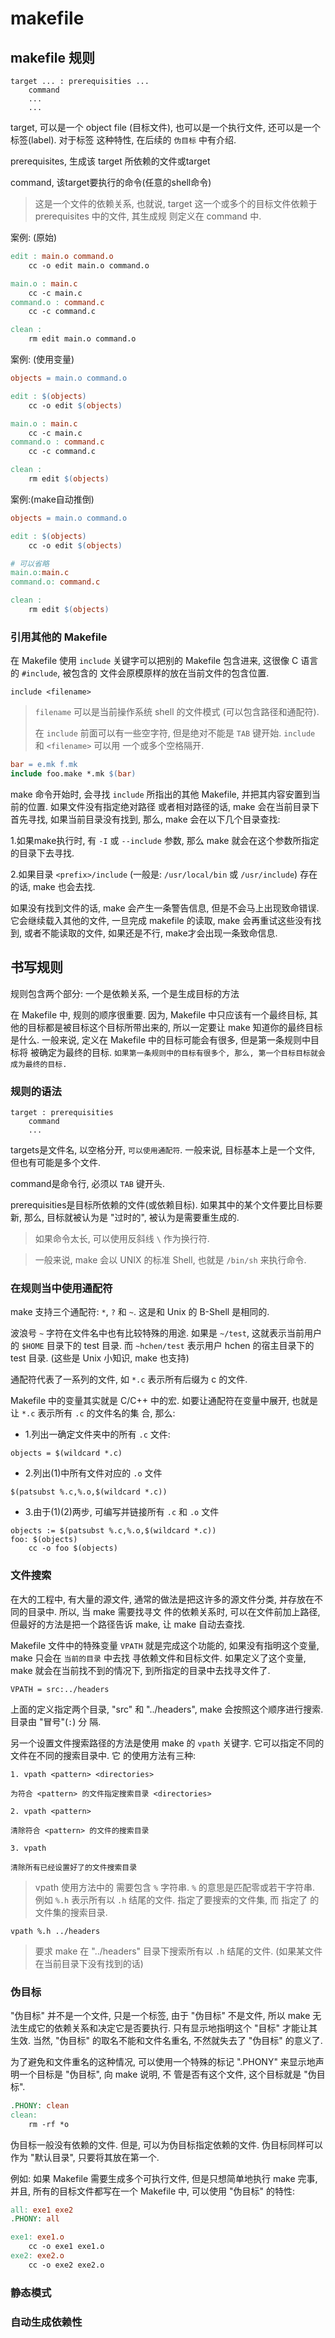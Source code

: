 # makefile

## makefile 规则

```
target ... : prerequisities ...
    command
    ...
    ...
```

target, 可以是一个 object file (目标文件), 也可以是一个执行文件, 还可以是一个标签(label). 对于标签
这种特性, 在后续的 `伪目标` 中有介绍.

prerequisites, 生成该 target 所依赖的文件或target

command, 该target要执行的命令(任意的shell命令)

> 这是一个文件的依赖关系, 也就说, target 这一个或多个的目标文件依赖于 prerequisites 中的文件, 其生成规
> 则定义在 command 中.


案例: (原始)
```makefile
edit : main.o command.o
	cc -o edit main.o command.o

main.o : main.c
	cc -c main.c
command.o : command.c
	cc -c command.c

clean :
	rm edit main.o command.o
```


案例: (使用变量)
```makefile
objects = main.o command.o

edit : $(objects)
	cc -o edit $(objects)

main.o : main.c
	cc -c main.c
command.o : command.c
	cc -c command.c

clean :
	rm edit $(objects)
```


案例:(make自动推倒)
```makefile
objects = main.o command.o

edit : $(objects)
	cc -o edit $(objects)

# 可以省略
main.o:main.c
command.o: command.c

clean :
	rm edit $(objects)
```

### 引用其他的 Makefile

在 Makefile 使用 `include` 关键字可以把别的 Makefile 包含进来, 这很像 C 语言的 `#include`, 被包含的
文件会原模原样的放在当前文件的包含位置. 

```
include <filename>
```

> `filename` 可以是当前操作系统 shell 的文件模式 (可以包含路径和通配符). 
>
> 在 `include` 前面可以有一些空字符, 但是绝对不能是 `TAB` 键开始. `include` 和 `<filename>` 可以用
> 一个或多个空格隔开.

```makefile
bar = e.mk f.mk
include foo.make *.mk $(bar)
```

make 命令开始时, 会寻找 `include` 所指出的其他 Makefile, 并把其内容安置到当前的位置. 如果文件没有指定绝对路径
或者相对路径的话, make 会在当前目录下首先寻找, 如果当前目录没有找到, 那么, make 会在以下几个目录查找:

1.如果make执行时, 有 `-I` 或 `--include` 参数, 那么 make 就会在这个参数所指定的目录下去寻找.

2.如果目录 `<prefix>/include` (一般是: `/usr/local/bin` 或 `/usr/include`) 存在的话, make 也会去找.

如果没有找到文件的话, make 会产生一条警告信息, 但是不会马上出现致命错误. 它会继续载入其他的文件, 一旦完成 makefile 
的读取, make 会再重试这些没有找到, 或者不能读取的文件, 如果还是不行, make才会出现一条致命信息.


## 书写规则

规则包含两个部分: 一个是依赖关系, 一个是生成目标的方法

在 Makefile 中, 规则的顺序很重要. 因为, Makefile 中只应该有一个最终目标, 其他的目标都是被目标这个目标所带出来的, 
所以一定要让 make 知道你的最终目标是什么. 一般来说, 定义在 Makefile 中的目标可能会有很多, 但是第一条规则中目标将
被确定为最终的目标. `如果第一条规则中的目标有很多个, 那么, 第一个目标目标就会成为最终的目标.`

### 规则的语法

```
target : prerequisities 
    command
    ...
```

targets是文件名, 以空格分开, `可以使用通配符`. 一般来说, 目标基本上是一个文件, 但也有可能是多个文件.

command是命令行, 必须以 `TAB` 键开头.

prerequisities是目标所依赖的文件(或依赖目标). 如果其中的某个文件要比目标要新, 那么, 目标就被认为是
"过时的", 被认为是需要重生成的.

> 如果命令太长, 可以使用反斜线 `\` 作为换行符.

> 一般来说, make 会以 UNIX 的标准 Shell, 也就是 `/bin/sh` 来执行命令.


### 在规则当中使用通配符

make 支持三个通配符: `*`, `?` 和 `~`. 这是和 Unix 的 B-Shell 是相同的.

波浪号 `~` 字符在文件名中也有比较特殊的用途. 如果是 `~/test`, 这就表示当前用户的 `$HOME` 目录下的 test 目录. 
而 `~hchen/test` 表示用户 hchen 的宿主目录下的 test 目录. (这些是 Unix 小知识, make 也支持)

通配符代表了一系列的文件, 如 `*.c` 表示所有后缀为 c 的文件.

Makefile 中的变量其实就是 C/C++ 中的宏. 如要让通配符在变量中展开, 也就是让 `*.c` 表示所有 `.c` 的文件名的集
合, 那么:

- 1.列出一确定文件夹中的所有 `.c` 文件: 

```
objects = $(wildcard *.c)
```

- 2.列出(1)中所有文件对应的 `.o` 文件

```
$(patsubst %.c,%.o,$(wildcard *.c))
```

- 3.由于(1)(2)两步, 可编写并链接所有 `.c` 和 `.o` 文件

```
objects := $(patsubst %.c,%.o,$(wildcard *.c))
foo: $(objects)
    cc -o foo $(objects)
```

### 文件搜索

在大的工程中, 有大量的源文件, 通常的做法是把这许多的源文件分类, 并存放在不同的目录中. 所以, 当 make 需要找寻文
件的依赖关系时, 可以在文件前加上路径, 但最好的方法是把一个路径告诉 make, 让 make 自动去查找.


Makefile 文件中的特殊变量 `VPATH` 就是完成这个功能的, 如果没有指明这个变量, make 只会在 `当前的目录` 中去找
寻依赖文件和目标文件. 如果定义了这个变量, make 就会在当前找不到的情况下, 到所指定的目录中去找寻文件了.


```
VPATH = src:../headers
```

上面的定义指定两个目录, "src" 和 "../headers", make 会按照这个顺序进行搜索. 目录由 "冒号"(`:`) 分
隔. 


另一个设置文件搜索路径的方法是使用 make 的 `vpath` 关键字. 它可以指定不同的文件在不同的搜索目录中. 它
的使用方法有三种:

```
1. vpath <pattern> <directories>

为符合 <pattern> 的文件指定搜索目录 <directories>

2. vpath <pattern>

清除符合 <pattern> 的文件的搜索目录

3. vpath

清除所有已经设置好了的文件搜索目录
```

> vpath 使用方法中的 <pattern> 需要包含 `%` 字符串. `%` 的意思是匹配零或若干字符串. 例如 `%.h` 表示所有以
> `.h` 结尾的文件. <pattern> 指定了要搜索的文件集, 而 <directories> 指定了 <pattern> 的文件集的搜索目录.

```
vpath %.h ../headers
```

> 要求 make 在 "../headers" 目录下搜索所有以 `.h` 结尾的文件. (如果某文件在当前目录下没有找到的话)



### 伪目标

"伪目标" 并不是一个文件, 只是一个标签, 由于 "伪目标" 不是文件, 所以 make 无法生成它的依赖关系和决定它是否要执行.
只有显示地指明这个 "目标" 才能让其生效. 当然, "伪目标" 的取名不能和文件名重名, 不然就失去了 "伪目标" 的意义了.

为了避免和文件重名的这种情况, 可以使用一个特殊的标记 ".PHONY" 来显示地声明一个目标是 "伪目标", 向 make 说明, 不
管是否有这个文件, 这个目标就是 "伪目标".

```makefile
.PHONY: clean
clean:
	rm -rf *o
```

伪目标一般没有依赖的文件. 但是, 可以为伪目标指定依赖的文件. 伪目标同样可以作为 "默认目录", 只要将其放在第一个.

例如: 如果 Makefile 需要生成多个可执行文件, 但是只想简单地执行 make 完事, 并且, 所有的目标文件都写在一个 
Makefile 中, 可以使用 "伪目标" 的特性:

```makefile
all: exe1 exe2
.PHONY: all

exe1: exe1.o
    cc -o exe1 exe1.o
exe2: exe2.o
	cc -o exe2 exe2.o
```

### 静态模式

### 自动生成依赖性



